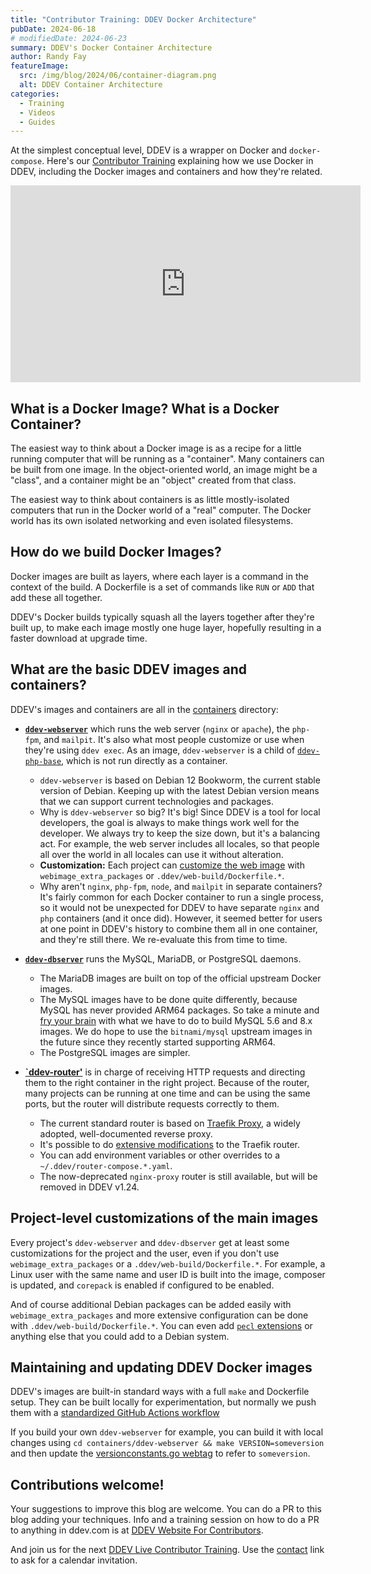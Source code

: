 ```yaml
---
title: "Contributor Training: DDEV Docker Architecture"
pubDate: 2024-06-18
# modifiedDate: 2024-06-23
summary: DDEV's Docker Container Architecture
author: Randy Fay
featureImage:
  src: /img/blog/2024/06/container-diagram.png
  alt: DDEV Container Architecture
categories:
  - Training
  - Videos
  - Guides
---
```


At the simplest conceptual level, DDEV is a wrapper on Docker and `docker-compose`. Here's our [Contributor Training](contributor-training.md) explaining how we use Docker in DDEV, including the Docker images and containers and how they're related.

<div class="video-container">
<iframe width="560" height="315" src="https://www.youtube.com/embed/bdW_bCFzHyo?si=acGrg7-EFfOt3WeY" title="YouTube video player" frameborder="0" allow="accelerometer; autoplay; clipboard-write; encrypted-media; gyroscope; picture-in-picture; web-share" referrerpolicy="strict-origin-when-cross-origin" allowfullscreen></iframe>
</div>

## What is a Docker Image? What is a Docker Container?

The easiest way to think about a Docker image is as a recipe for a little running computer that will be running as a "container". Many containers can be built from one image. In the object-oriented world, an image might be a "class", and a container might be an "object" created from that class.

The easiest way to think about containers is as little mostly-isolated computers that run in the Docker world of a "real" computer. The Docker world has its own isolated networking and even isolated filesystems.

## How do we build Docker Images?

Docker images are built as layers, where each layer is a command in the context of the build. A Dockerfile is a set of commands like `RUN` or `ADD` that add these all together.

DDEV's Docker builds typically squash all the layers together after they're built up, to make each image mostly one huge layer, hopefully resulting in a faster download at upgrade time.

## What are the basic DDEV images and containers?

DDEV's images and containers are all in the [containers](https://github.com/ddev/ddev/tree/main/containers) directory:

- **[`ddev-webserver`](https://github.com/ddev/ddev/tree/main/containers/ddev-webserver)** which runs the web server (`nginx` or `apache`), the `php-fpm`, and `mailpit`. It's also what most people customize or use when they're using `ddev exec`. As an image, `ddev-webserver` is a child of [`ddev-php-base`](https://github.com/ddev/ddev/tree/main/containers/ddev-php-base), which is not run directly as a container.
  - `ddev-webserver` is based on Debian 12 Bookworm, the current stable version of Debian. Keeping up with the latest Debian version means that we can support current technologies and packages.
  - Why is `ddev-webserver` so big? It's big! Since DDEV is a tool for local developers, the goal is always to make things work well for the developer. We always try to keep the size down, but it's a balancing act. For example, the web server includes all locales, so that people all over the world in all locales can use it without alteration.
  - **Customization:** Each project can [customize the web image](https://docs.ddev.com/en/stable/users/extend/customizing-images/) with `webimage_extra_packages` or `.ddev/web-build/Dockerfile.*`.
  - Why aren't `nginx`, `php-fpm`, `node`, and `mailpit` in separate containers? It's fairly common for each Docker container to run a single process, so it would not be unexpected for DDEV to have separate `nginx` and `php` containers (and it once did). However, it seemed better for users at one point in DDEV's history to combine them all in one container, and they're still there. We re-evaluate this from time to time.
- **[`ddev-dbserver`](https://github.com/ddev/ddev/tree/main/containers/ddev-dbserver)** runs the MySQL, MariaDB, or PostgreSQL daemons.
  - The MariaDB images are built on top of the official upstream Docker images.
  - The MySQL images have to be done quite differently, because MySQL has never provided ARM64 packages. So take a minute and [fry your brain](https://docs.ddev.com/en/stable/developers/release-management/#maintaining-ddev-dbserver-mysql-57-and-80-arm64-images) with what we have to do to build MySQL 5.6 and 8.x images. We do hope to use the `bitnami/mysql` upstream images in the future since they recently started supporting ARM64.
  - The PostgreSQL images are simpler.

- **[`ddev-router'](https://github.com/ddev/ddev/tree/main/containers/ddev-traefik-router)** is in charge of receiving HTTP requests and directing them to the right container in the right project. Because of the router, many projects can be running at one time and can be using the same ports, but the router will distribute requests correctly to them.
  - The current standard router is based on [Traefik Proxy](https://traefik.io/traefik/), a widely adopted, well-documented reverse proxy.
  - It's possible to do [extensive modifications](https://docs.ddev.com/en/stable/users/extend/traefik-router/#traefik-configuration) to the Traefik router.
  - You can add environment variables or other overrides to a `~/.ddev/router-compose.*.yaml`.
  - The now-deprecated `nginx-proxy` router is still available, but will be removed in DDEV v1.24.

## Project-level customizations of the main images

Every project's `ddev-webserver` and `ddev-dbserver` get at least some customizations for the project and the user, even if you don't use `webimage_extra_packages` or a `.ddev/web-build/Dockerfile.*`. For example, a Linux user with the same name and user ID is built into the image, composer is updated, and `corepack` is enabled if configured to be enabled.

And of course additional Debian packages can be added easily with `webimage_extra_packages` and more extensive configuration can be done with `.ddev/web-build/Dockerfile.*`. You can even add [`pecl` extensions](https://docs.ddev.com/en/stable/users/extend/customizing-images/#pecl-php-extensions-not-supported-by-debsuryorg) or anything else that you could add to a Debian system.

## Maintaining and updating DDEV Docker images

DDEV's images are built-in standard ways with a full `make` and Dockerfile setup. They can be built locally for experimentation, but normally we push them with a [standardized GitHub Actions workflow](https://docs.ddev.com/en/stable/developers/release-management/#pushing-docker-images-with-the-github-actions-workflow)

If you build your own `ddev-webserver` for example, you can build it with local changes using `cd containers/ddev-webserver && make VERSION=someversion` and then update the [versionconstants.go webtag](https://github.com/ddev/ddev/blob/main/pkg/versionconstants/versionconstants.go#L14) to refer to `someversion`.

## Contributions welcome!

Your suggestions to improve this blog are welcome. You can do a PR to this blog adding your techniques. Info and a training session on how to do a PR to anything in ddev.com is at [DDEV Website For Contributors](ddev-website-for-contributors.md).

And join us for the next [DDEV Live Contributor Training](contributor-training.md). Use the [contact](/contact) link to ask for a calendar invitation.
